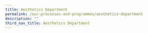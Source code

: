 ```yaml
---
title: Aesthetics Department
permalink: /our-processes-and-programmes/aesthetics-department
description: ""
third_nav_title: Aesthetics Department
---
```

